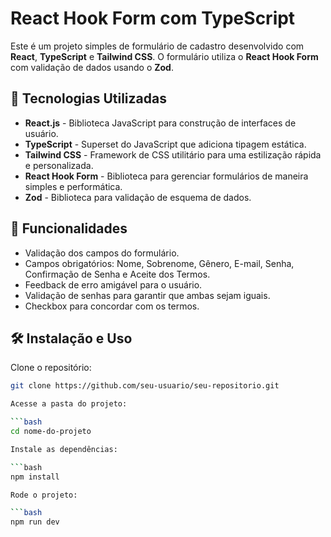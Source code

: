 # React Hook Form com TypeScript

Este é um projeto simples de formulário de cadastro desenvolvido com **React**, **TypeScript** e **Tailwind CSS**. O formulário utiliza o **React Hook Form** com validação de dados usando o **Zod**.

## 🚀 Tecnologias Utilizadas

- **React.js** - Biblioteca JavaScript para construção de interfaces de usuário.
- **TypeScript** - Superset do JavaScript que adiciona tipagem estática.
- **Tailwind CSS** - Framework de CSS utilitário para uma estilização rápida e personalizada.
- **React Hook Form** - Biblioteca para gerenciar formulários de maneira simples e performática.
- **Zod** - Biblioteca para validação de esquema de dados.

## 📌 Funcionalidades

- Validação dos campos do formulário.
- Campos obrigatórios: Nome, Sobrenome, Gênero, E-mail, Senha, Confirmação de Senha e Aceite dos Termos.
- Feedback de erro amigável para o usuário.
- Validação de senhas para garantir que ambas sejam iguais.
- Checkbox para concordar com os termos.

## 🛠 Instalação e Uso

Clone o repositório:

```bash
git clone https://github.com/seu-usuario/seu-repositorio.git

Acesse a pasta do projeto:

```bash
cd nome-do-projeto

Instale as dependências:

```bash
npm install

Rode o projeto:

```bash
npm run dev